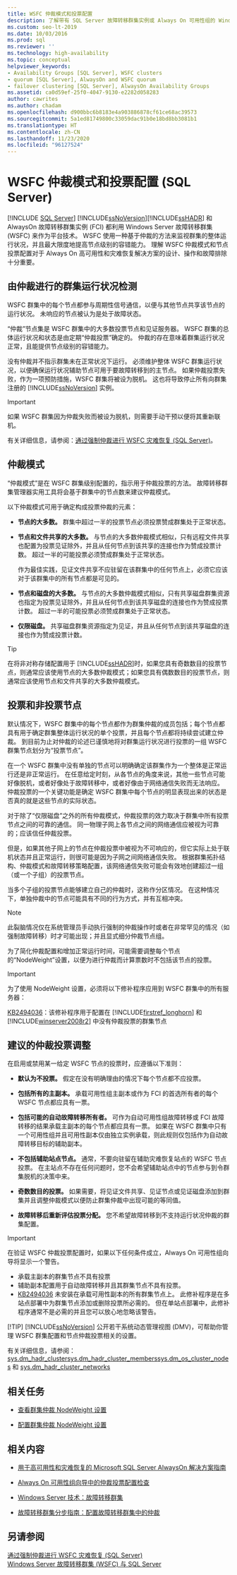 ```yaml
---
title: WSFC 仲裁模式和投票配置
description: 了解带有 SQL Server 故障转移群集实例或 Always On 可用性组的 Windows Server 故障转移群集所使用的仲裁模式和投票。
ms.custom: seo-lt-2019
ms.date: 10/03/2016
ms.prod: sql
ms.reviewer: ''
ms.technology: high-availability
ms.topic: conceptual
helpviewer_keywords:
- Availability Groups [SQL Server], WSFC clusters
- quorum [SQL Server], AlwaysOn and WSFC quorum
- failover clustering [SQL Server], AlwaysOn Availability Groups
ms.assetid: ca0d59ef-25f0-4047-9130-e2282d058283
author: cawrites
ms.author: chadam
ms.openlocfilehash: d900bbc6b8183e4a903886878cf61ce68ac39573
ms.sourcegitcommit: 5a1ed81749800c33059dac91b0e18bd8bb3081b1
ms.translationtype: HT
ms.contentlocale: zh-CN
ms.lasthandoff: 11/23/2020
ms.locfileid: "96127524"
---
```

# <a name="wsfc-quorum-modes-and-voting-configuration-sql-server"></a>WSFC 仲裁模式和投票配置 (SQL Server)
[!INCLUDE [SQL Server](../../../includes/applies-to-version/sqlserver.md)]
  [!INCLUDE[ssNoVersion](../../../includes/ssnoversion-md.md)][!INCLUDE[ssHADR](../../../includes/sshadr-md.md)] 和 AlwaysOn 故障转移群集实例 (FCI) 都利用 Windows Server 故障转移群集 (WSFC) 来作为平台技术。  WSFC 使用一种基于仲裁的方法来监视群集的整体运行状况，并且最大限度地提高节点级别的容错能力。 理解 WSFC 仲裁模式和节点投票配置对于 Always On 高可用性和灾难恢复解决方案的设计、操作和故障排除十分重要。  
  
  
##  <a name="cluster-health-detection-by-quorum"></a><a name="ClusterHealthDetectionbyQuorum"></a> 由仲裁进行的群集运行状况检测  
 WSFC 群集中的每个节点都参与周期性信号通信，以便与其他节点共享该节点的运行状况。 未响应的节点被认为是处于故障状态。  
  
  “仲裁”节点集是 WSFC 群集中的大多数投票节点和见证服务器。 WSFC 群集的总体运行状况和状态是由定期“仲裁投票”确定的。  仲裁的存在意味着群集运行状况正常，且能提供节点级别的容错能力。  
  
 没有仲裁并不指示群集未在正常状况下运行。  必须维护整体 WSFC 群集运行状况，以便确保运行状况辅助节点可用于要故障转移到的主节点。  如果仲裁投票失败，作为一项预防措施，WSFC 群集将被设为脱机。  这也将导致停止所有向群集注册的 [!INCLUDE[ssNoVersion](../../../includes/ssnoversion-md.md)] 实例。  
  
> [!IMPORTANT]  
>  如果 WSFC 群集因为仲裁失败而被设为脱机，则需要手动干预以便将其重新联机。  
>   
>  有关详细信息，请参阅：[通过强制仲裁进行 WSFC 灾难恢复 (SQL Server)](../../../sql-server/failover-clusters/windows/wsfc-disaster-recovery-through-forced-quorum-sql-server.md)。  
  
##  <a name="quorum-modes"></a><a name="QuorumModes"></a> 仲裁模式  
  “仲裁模式”是在 WSFC 群集级别配置的，指示用于仲裁投票的方法。  故障转移群集管理器实用工具将会基于群集中的节点数来建议仲裁模式。  
  
 以下仲裁模式可用于确定构成投票仲裁的元素：  
  
-   **节点的大多数。** 群集中超过一半的投票节点必须投票赞成群集处于正常状态。  
  
-   **节点和文件共享的大多数。** 与节点的大多数仲裁模式相似，只有远程文件共享也配置为投票见证除外，并且从任何节点到该共享的连接也作为赞成投票计数。  超过一半的可能投票必须赞成群集处于正常状态。  
  
     作为最佳实践，见证文件共享不应驻留在该群集中的任何节点上，必须它应该对于该群集中的所有节点都是可见的。  
  
-   **节点和磁盘的大多数。** 与节点的大多数仲裁模式相似，只有共享磁盘群集资源也指定为投票见证除外，并且从任何节点到该共享磁盘的连接也作为赞成投票计数。  超过一半的可能投票必须赞成群集处于正常状态。  
  
-   **仅限磁盘。** 共享磁盘群集资源指定为见证，并且从任何节点到该共享磁盘的连接也作为赞成投票计数。  
  
> [!TIP]  
>  在将非对称存储配置用于 [!INCLUDE[ssHADR](../../../includes/sshadr-md.md)]时，如果您具有奇数数目的投票节点，则通常应该使用节点的大多数仲裁模式；如果您具有偶数数目的投票节点，则通常应该使用节点和文件共享的大多数仲裁模式。  
  
##  <a name="voting-and-non-voting-nodes"></a><a name="VotingandNonVotingNodes"></a> 投票和非投票节点  
 默认情况下，WSFC 群集中的每个节点都作为群集仲裁的成员包括；每个节点都具有用于确定群集整体运行状况的单个投票，并且每个节点都将持续尝试建立仲裁。  到目前为止对仲裁的论述已谨慎地将对群集运行状况进行投票的一组 WSFC 群集节点划分为“投票节点”。  
  
 在一个 WSFC 群集中没有单独的节点可以明确确定该群集作为一个整体是正常运行还是非正常运行。  在任意给定时刻，从各节点的角度来说，其他一些节点可能好像脱机，或者好像处于故障转移中，或者好像由于网络通信失败而无法响应。  仲裁投票的一个关键功能是确定 WSFC 群集中每个节点的明显表现出来的状态是否真的就是这些节点的实际状态。  
  
 对于除了“仅限磁盘”之外的所有仲裁模式，仲裁投票的效力取决于群集中所有投票节点之间的可靠的通信。 同一物理子网上各节点之间的网络通信应被视为可靠的；应该信任仲裁投票。  
  
 但是，如果其他子网上的节点在仲裁投票中被视为不可响应的，但它实际上处于联机状态并且正常运行，则很可能是因为子网之间网络通信失败。  根据群集拓扑结构、仲裁模式和故障转移策略配置，该网络通信失败可能会有效地创建超过一组（或一个子组）的投票节点。  
  
 当多个子组的投票节点能够建立自己的仲裁时，这称作分区情况。  在这种情况下，单独仲裁中的节点可能具有不同的行为方式，并有互相冲突。  
  
> [!NOTE]  
>  此裂脑情况仅在系统管理员手动执行强制的仲裁操作时或者在非常罕见的情况（如强制故障转移）时才可能出现；并且显式细分仲裁节点组。  
  
 为了简化仲裁配置和增加正常运行时间，可能需要调整每个节点的“NodeWeight”设置，以便为进行仲裁而计算票数时不包括该节点的投票。  
  
> [!IMPORTANT]  
>  为了使用 NodeWeight 设置，必须将以下修补程序应用到 WSFC 群集中的所有服务器：  
>   
>  [KB2494036](https://support.microsoft.com/kb/2494036)：该修补程序用于配置在 [!INCLUDE[firstref_longhorn](../../../includes/firstref-longhorn-md.md)] 和 [!INCLUDE[winserver2008r2](../../../includes/winserver2008r2-md.md)] 中没有仲裁投票的群集节点  
  
##  <a name="recommended-adjustments-to-quorum-voting"></a><a name="RecommendedAdjustmentstoQuorumVoting"></a> 建议的仲裁投票调整  
 在启用或禁用某一给定 WSFC 节点的投票时，应遵循以下准则：  
  
-   **默认为不投票。** 假定在没有明确理由的情况下每个节点都不应投票。  
  
-   **包括所有的主副本。** 承载可用性组主副本或作为 FCI 的首选所有者的每个 WSFC 节点都应具有一票。  
  
-   **包括可能的自动故障转移所有者。** 可作为自动可用性组故障转移或 FCI 故障转移的结果承载主副本的每个节点都应具有一票。 如果在 WSFC 群集中只有一个可用性组并且可用性副本仅由独立实例承载，则此规则仅包括作为自动故障转移目标的辅助副本。  
  
-   **不包括辅助站点节点。** 通常，不要向驻留在辅助灾难恢复站点的 WSFC 节点投票。  在主站点不存在任何问题时，您不会希望辅助站点中的节点参与到令群集脱机的决策中来。  
  
-   **奇数数目的投票。** 如果需要，将见证文件共享、见证节点或见证磁盘添加到群集并且调整仲裁模式以便防止群集仲裁中出现可能的等同值。  
  
-   **故障转移后重新评估投票分配。** 您不希望故障转移到不支持运行状况仲裁的群集配置。  
  
> [!IMPORTANT]
>  在验证 WSFC 仲裁投票配置时，如果以下任何条件成立，Always On 可用性组向导将显示一个警告。  
> 
>  -   承载主副本的群集节点不具有投票  
> -   辅助副本配置用于自动故障转移并且其群集节点不具有投票。  
> -   [KB2494036](https://support.microsoft.com/kb/2494036) 未安装在承载可用性副本的所有群集节点上。 此修补程序是在多站点部署中为群集节点添加或删除投票所必需的。 但在单站点部署中，此修补程序通常不是必需的并且您可以放心地忽略该警告。  
> 
> [!TIP]
>  [!INCLUDE[ssNoVersion](../../../includes/ssnoversion-md.md)] 公开若干系统动态管理视图 (DMV)，可帮助你管理 WSFC 群集配置和节点仲裁投票相关的设置。  
> 
>  有关详细信息，请参阅：[sys.dm_hadr_cluster](../../../relational-databases/system-dynamic-management-views/sys-dm-hadr-cluster-transact-sql.md)[sys.dm_hadr_cluster_members](../../../relational-databases/system-dynamic-management-views/sys-dm-hadr-cluster-members-transact-sql.md)[sys.dm_os_cluster_nodes](../../../relational-databases/system-dynamic-management-views/sys-dm-os-cluster-nodes-transact-sql.md) 和 [sys.dm_hadr_cluster_networks](../../../relational-databases/system-dynamic-management-views/sys-dm-hadr-cluster-networks-transact-sql.md)  
  
##  <a name="related-tasks"></a><a name="RelatedTasks"></a> 相关任务  
  
-   [查看群集仲裁 NodeWeight 设置](../../../sql-server/failover-clusters/windows/view-cluster-quorum-nodeweight-settings.md)  
  
-   [配置群集仲裁 NodeWeight 设置](../../../sql-server/failover-clusters/windows/configure-cluster-quorum-nodeweight-settings.md)  
  
##  <a name="related-content"></a><a name="RelatedContent"></a> 相关内容  
  
-   [用于高可用性和灾难恢复的 Microsoft SQL Server AlwaysOn 解决方案指南](https://go.microsoft.com/fwlink/?LinkId=227600)  
  
-   [Always On 可用性组向导中的仲裁投票配置检查](https://blogs.msdn.microsoft.com/sqlalwayson/2012/03/13/quorum-vote-configuration-check-in-alwayson-availability-group-wizards-andy-jing/)  
  
-   [Windows Server 技术：故障转移群集](https://technet.microsoft.com/library/cc732488\(v=WS.10\).aspx)  
  
-   [故障转移群集分步指南：配置故障转移群集中的仲裁](https://technet.microsoft.com/library/cc770620\(WS.10\).aspx)  
  
## <a name="see-also"></a>另请参阅  
 [通过强制仲裁进行 WSFC 灾难恢复 (SQL Server)](../../../sql-server/failover-clusters/windows/wsfc-disaster-recovery-through-forced-quorum-sql-server.md)   
 [Windows Server 故障转移群集 (WSFC) 与 SQL Server](../../../sql-server/failover-clusters/windows/windows-server-failover-clustering-wsfc-with-sql-server.md)  
  
  
